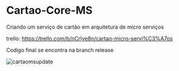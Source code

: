 # Cartao-Core-MS
Criando um serviço de cartão em arquitetura de micro serviços

trello: https://trello.com/b/nCrlye8n/cartao-micro-servi%C3%A7os

Codigo final se encontra na branch release

![cartaomsupdate](https://github.com/vinicius-shk/Cartao-Core-MS/assets/102389527/12f22ab8-7c7a-4080-9e68-09b6f9580cf2)
